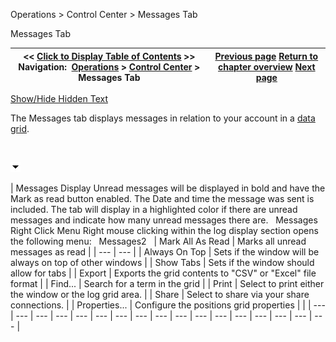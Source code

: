 ﻿


Operations \> Control Center \> Messages Tab






















Messages Tab







| \<\< [Click to Display Table of Contents](messages-tab.md) \>\> **Navigation:**     [Operations](operations.md) \> [Control Center](control_center.md) \> Messages Tab | [Previous page](log_tab2.md) [Return to chapter overview](control_center.md) [Next page](status_bar.md) |
| --- | --- |




[Show/Hide Hidden Text](javascript:HMToggleExpandAll(!HMAnyToggleOpen()) "Click to open/close expanding sections")









The Messages tab displays messages in relation to your account in a [data grid](data_grids.md).


 


![tog_minus](tog_minus.gif)




| Messages Display Unread messages will be displayed in bold and have the Mark as read button enabled. The Date and time the message was sent is included. The tab will display in a highlighted color if there are unread messages and indicate how many unread messages there are.   Messages   Right Click Menu Right mouse clicking within the log display section opens the following menu:   Messages2     | Mark All As Read | Marks all unread messages as read | | --- | --- | | Always On Top | Sets if the window will be always on top of other windows | | Show Tabs | Sets if the window should allow for tabs | | Export | Exports the grid contents to "CSV" or "Excel" file format | | Find... | Search for a term in the grid | | Print | Select to print either the window or the log grid area. | | Share | Select to share via your share connections. | | Properties... | Configure the positions grid properties | |
| --- | --- | --- | --- | --- | --- | --- | --- | --- | --- | --- | --- | --- | --- | --- | --- | --- |










